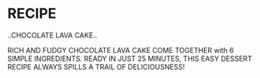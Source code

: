 # RECIPE
..CHOCOLATE LAVA CAKE..

<p>RICH AND FUDGY CHOCOLATE LAVA CAKE COME TOGETHER with 6 SIMPLE
INGREDIENTS. READY IN JUST 25 MINUTES, THIS EASY DESSERT RECIPE
ALWAYS SPILLS A TRAIL OF DELICIOUSNESS! 
